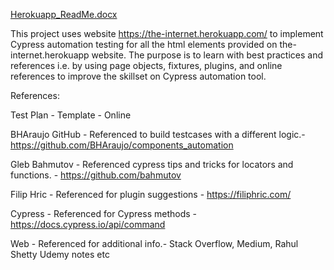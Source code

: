[Herokuapp_ReadMe.docx](https://github.com/shraddhabharne/internet-herokuapp-cypress/files/13890274/Herokuapp_ReadMe.docx)

This project uses website https://the-internet.herokuapp.com/ to implement Cypress automation testing for all the html elements provided on the-internet.herokuapp website.  The purpose is to learn with best practices and references i.e. by using page objects, fixtures, plugins, and online references to improve the skillset on Cypress automation tool.

References:

Test Plan - Template - Online 

BHAraujo GitHub - Referenced to build testcases with a different logic.- https://github.com/BHAraujo/components_automation

Gleb Bahmutov -	Referenced cypress tips and tricks for locators and functions. - https://github.com/bahmutov

Filip Hric - Referenced for plugin suggestions - https://filiphric.com/

Cypress -	Referenced for Cypress methods - https://docs.cypress.io/api/command

Web - Referenced for additional info.-	Stack Overflow, Medium, Rahul Shetty Udemy notes etc


